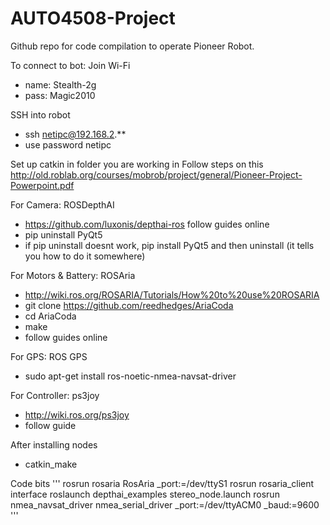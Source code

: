 # AUTO4508-Project
Github repo for code compilation to operate Pioneer Robot. 

To connect to bot:
Join Wi-Fi
- name: Stealth-2g
- pass: Magic2010

SSH into robot
- ssh netipc@192.168.2.**
- use password netipc

Set up catkin in folder you are working in
Follow steps on this http://old.roblab.org/courses/mobrob/project/general/Pioneer-Project-Powerpoint.pdf

For Camera: ROSDepthAI
- https://github.com/luxonis/depthai-ros follow guides online
- pip uninstall PyQt5
- if pip uninstall doesnt work, pip install PyQt5 and then uninstall (it tells you how to do it somewhere)

For Motors & Battery: ROSAria
- http://wiki.ros.org/ROSARIA/Tutorials/How%20to%20use%20ROSARIA
- git clone https://github.com/reedhedges/AriaCoda
- cd AriaCoda
- make
- follow guides online

For GPS: ROS GPS
- sudo apt-get install ros-noetic-nmea-navsat-driver

For Controller: ps3joy
- http://wiki.ros.org/ps3joy
- follow guide

After installing nodes
- catkin_make

Code bits
'''
rosrun rosaria RosAria _port:=/dev/ttyS1
rosrun rosaria_client interface
roslaunch depthai_examples stereo_node.launch
rosrun nmea_navsat_driver nmea_serial_driver
_port:=/dev/ttyACM0 _baud:=9600
'''
